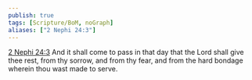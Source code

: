 ```yaml
---
publish: true
tags: [Scripture/BoM, noGraph]
aliases: ["2 Nephi 24:3"]
---
```

[2 Nephi 24:3](https://churchofjesuschrist.org/study/scriptures/bofm/2-ne/24?lang=eng&id=p3#p3) And it shall come to pass in that day that the Lord shall give thee rest, from thy sorrow, and from thy fear, and from the hard bondage wherein thou wast made to serve.
